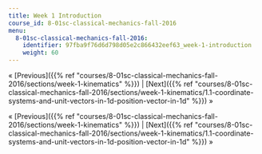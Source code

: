 ```yaml
---
title: Week 1 Introduction
course_id: 8-01sc-classical-mechanics-fall-2016
menu:
  8-01sc-classical-mechanics-fall-2016:
    identifier: 97fba9f76d6d798d05e2c866432eef63_week-1-introduction
    weight: 60
---
```

« [Previous]({{% ref "courses/8-01sc-classical-mechanics-fall-2016/sections/week-1-kinematics" %}}) | [Next]({{% ref "courses/8-01sc-classical-mechanics-fall-2016/sections/week-1-kinematics/1.1-coordinate-systems-and-unit-vectors-in-1d-position-vector-in-1d" %}}) »

« [Previous]({{% ref "courses/8-01sc-classical-mechanics-fall-2016/sections/week-1-kinematics" %}}) | [Next]({{% ref "courses/8-01sc-classical-mechanics-fall-2016/sections/week-1-kinematics/1.1-coordinate-systems-and-unit-vectors-in-1d-position-vector-in-1d" %}}) »